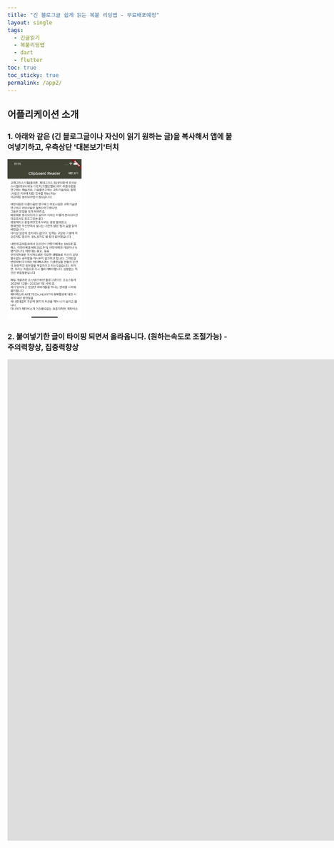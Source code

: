 ```yaml
---
title: "긴 블로그글 쉽게 읽는 복붙 리딩앱 - 무료배포예정"
layout: single
tags: 
  - 긴글읽기
  - 복붙리딩앱
  - dart
  - flutter
toc: true
toc_sticky: true
permalink: /app2/
---
```


## 어플리케이션 소개

### 1. 아래와 같은 (긴 블로그글이나 자신이 읽기 원하는 글)을 복사해서 앱에 붙여넣기하고, 우측상단 '대본보기'터치

<img src="/assets/img/app.png" alt="app" style="zoom: 35%;" />

### 2. 붙여넣기한 글이 타이핑 되면서 올라옵니다. **(원하는속도로 조절가능)**  - **주의력향상, 집중력향상**

<iframe src="https://player.vimeo.com/video/643006708?h=9657563352&amp;badge=0&amp;autopause=0&amp;player_id=0&amp;app_id=58479" width="1674" height="1080" frameborder="0" allow="autoplay; fullscreen; picture-in-picture" allowfullscreen title="복붙한 긴글 쉽게 읽어주는 앱"></iframe>